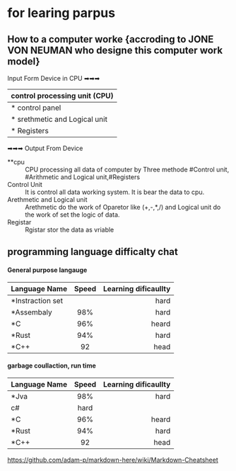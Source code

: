 # for learing parpus


## How to a computer worke {accroding to JONE VON NEUMAN who designe this computer work model}

Input Form Device in CPU ➡➡➡
     
| control processing unit (CPU)|       
| ------------- |
| * control panel |       
| * srethmetic and Logical unit |
| * Registers | 

 ➡➡➡ Output From Device 

<dl>
  <dt>**cpu</dt>
  <dd>CPU  processing all data of computer by Three methode #Control unit, #Arithmetic and Logical unit,#Registers</dd>

  <dt>Control Unit</dt>
  <dd>It is control all data working system. It is bear the data to cpu. </dd>
  
  <dt>Arethmetic and Logical unit</dt>
  <dd>Arethmetic do the work of Oparetor like (+,-,*,/) and Logical unit do the work of set the logic of data. </dd>
  
  <dt>Registar</dt>
  <dd>Rgistar stor the data as vriable </dd>
  
</dl>


## programming language difficalty chat

#### General purpose langauge
| Language Name |Speed  | Learning dificaullty|
| ------------- |:-------------:| -----:|
| *Instraction set   | | hard |
| *Assembaly | 98%  |   hard|
| *C | 96%   |   heard|
| *Rust | 94%   | hard |
| *C++ | 92 |    head|

#### garbage coullaction, run time
| Language Name |Speed  | Learning dificaullty|
| ------------- |:-------------:| -----:|
| *Jva  | 98%| hard |
 |c#  |   hard|
| *C | 96%   |   heard|
| *Rust | 94%   | hard |
| *C++ | 92 |    head|

















https://github.com/adam-p/markdown-here/wiki/Markdown-Cheatsheet
